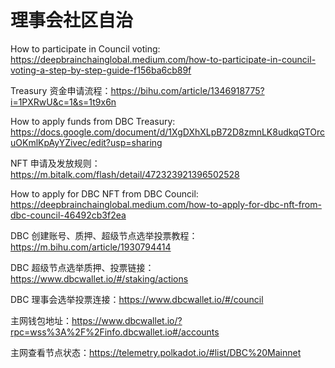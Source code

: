 # 理事会社区自治

How to participate in Council voting: https://deepbrainchainglobal.medium.com/how-to-participate-in-council-voting-a-step-by-step-guide-f156ba6cb89f

Treasury 资金申请流程：https://bihu.com/article/1346918775?i=1PXRwU&c=1&s=1t9x6n

How to apply funds from DBC Treasury: https://docs.google.com/document/d/1XgDXhXLpB72D8zmnLK8udkqGTOrcuOKmlKpAyYZivec/edit?usp=sharing

NFT 申请及发放规则：https://m.bitalk.com/flash/detail/472323921396502528

How to apply for DBC NFT from DBC Council: https://deepbrainchainglobal.medium.com/how-to-apply-for-dbc-nft-from-dbc-council-46492cb3f2ea

DBC 创建账号、质押、超级节点选举投票教程：https://m.bihu.com/article/1930794414

DBC 超级节点选举质押、投票链接：https://www.dbcwallet.io/#/staking/actions

DBC 理事会选举投票连接：https://www.dbcwallet.io/#/council

主网钱包地址：https://www.dbcwallet.io/?rpc=wss%3A%2F%2Finfo.dbcwallet.io#/accounts

主网查看节点状态：https://telemetry.polkadot.io/#list/DBC%20Mainnet
